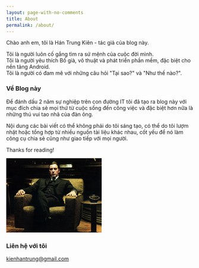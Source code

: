 ```yaml
---
layout: page-with-no-comments
title: About
permalink: /about/
---
```


Chào anh em, tôi là Hán Trung Kiên - tác giả của blog này.

Tôi là người luôn cố gắng tìm ra sứ mệnh của cuộc đời mình.<br />
Tôi là người yêu thích Bố già, võ thuật và phát triển phần mềm, đặc biệt cho nền tảng Android.<br />
Tôi là người có đam mê với những câu hỏi "Tại sao?" và "Như thế nào?".<br />

### Về Blog này

Để đánh dấu 2 năm sự nghiệp trên con đường IT tôi đã tạo ra blog này với mục đích chia sẻ mọi thứ từ cuộc sống đến công việc và đặc biệt hơn nữa là những thú vui tao nhã của đàn ông.

Nội dung các bài viết có thể không phải do tôi sáng tạo, có thể do tôi lượm nhặt hoặc tổng hợp từ nhiều nguồn tài liệu khác nhau, cốt yếu để nó làm công cụ chia sẻ cũng như giao tiếp với mọi người.

Thanks for reading!

<img src="/images/godfather.jpeg" height="200">

### Liên hệ với tôi

[kienhantrung@gmail.com](mailto:kienhantrung@gmail.com)

